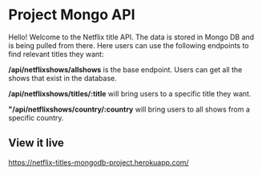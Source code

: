 # Project Mongo API

Hello! Welcome to the Netflix title API. The data is stored in Mongo DB and is being pulled from there.
Here users can use the following endpoints to find relevant titles they want:

**/api/netflixshows/allshows** is the base endpoint. Users can get all the shows that exist in the database.

**/api/netflixshows/titles/:title** will bring users to a specific title they want.

**"/api/netflixshows/country/:country** will bring users to all shows from a specific country.


## View it live


https://netflix-titles-mongodb-project.herokuapp.com/ 
